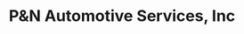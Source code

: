 ---
title: "P&N Automotive Services, Inc"
url: /concord/pundn-automotive-services-inc/
shop: Autowerkstatt
---